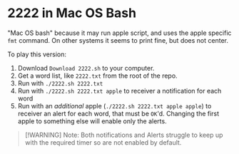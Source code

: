 # 2222 in Mac OS Bash

"Mac OS bash" because it may run apple script, and uses the apple specific `fmt`
command. On other systems it seems to print fine, but does not center.

To play this version:

1. Download `Download 2222.sh` to your computer.
2. Get a word list, like `2222.txt` from the root of the repo.
3. Run with `./2222.sh 2222.txt`
4. Run with `./2222.sh 2222.txt apple` to receiver a notification for each word
5. Run with an _additional_ apple (`./2222.sh 2222.txt apple apple`) to receiver
   an alert for each word, that must be `OK`'d. Changing the first apple to
   something else will enable only the alerts.

> [!WARNING] Note: Both notifications and Alerts struggle to keep up with the
> required timer so are not enabled by default.
